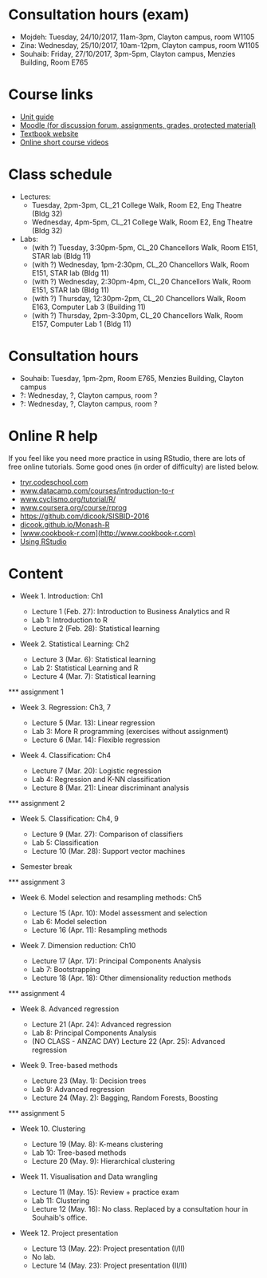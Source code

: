 

# Consultation hours (exam)

- Mojdeh: Tuesday, 24/10/2017, 11am-3pm,  Clayton campus, room W1105
- Zina: Wednesday, 25/10/2017, 10am-12pm, Clayton campus, room W1105
- Souhaib: Friday, 27/10/2017, 3pm-5pm, Clayton campus, Menzies Building, Room E765 

# Course links

- [Unit guide](https://unitguidemanager.monash.edu/view?tpCode=S2-01&tpYear=2017&unitCode=ETC3250&ticket=ST-4d63ae42bafcc28c0c993b0b37488417)
- [Moodle (for discussion forum, assignments, grades, protected material)](http://moodle.vle.monash.edu/course/view.php?id=38497)
- [Textbook website](http://www-bcf.usc.edu/~gareth/ISL/index.html)
- [Online short course videos](http://www.dataschool.io/15-hours-of-expert-machine-learning-videos/)

# Class schedule

- Lectures: 
	- Tuesday, 2pm-3pm, CL_21 College Walk, Room E2, Eng Theatre (Bldg 32)
	- Wednesday, 4pm-5pm, CL_21 College Walk, Room E2, Eng Theatre (Bldg 32)
- Labs: 
	- (with ?) Tuesday, 3:30pm-5pm, CL_20 Chancellors Walk, Room E151, STAR lab (Bldg 11)
	- (with ?) Wednesday, 1pm-2:30pm, CL_20 Chancellors Walk, Room E151, STAR lab (Bldg 11)
	- (with ?) Wednesday, 2:30pm-4pm, CL_20 Chancellors Walk, Room E151, STAR lab (Bldg 11)
	- (with ?) Thursday, 12:30pm-2pm, CL_20 Chancellors Walk, Room E163, Computer Lab 3 (Building 11)
	- (with ?) Thursday, 2pm-3:30pm, CL_20 Chancellors Walk, Room E157, Computer Lab 1 (Bldg 11)

# Consultation hours

- Souhaib: Tuesday, 1pm-2pm, Room E765, Menzies Building, Clayton campus
- ?: Wednesday, ?, Clayton campus, room ?
- ?: Wednesday, ?, Clayton campus, room ?

# Online R help

If you feel like you need more practice in using RStudio, there are lots of free online tutorials. Some good ones (in order of difficulty) are listed below.

- [tryr.codeschool.com](http://tryr.codeschool.com)
- www.datacamp.com/courses/introduction-to-r
- www.cyclismo.org/tutorial/R/
- www.coursera.org/course/rprog
- https://github.com/dicook/SISBID-2016 
- [dicook.github.io/Monash-R](http://dicook.github.io/Monash-R)
- [www.cookbook-r.com](http://www.cookbook-r.com)
- [Using RStudio](https://support.rstudio.com/hc/en-us/categories/200035113-Documentation)


# Content

- Week 1. Introduction: Ch1
	- Lecture 1 (Feb. 27): Introduction to Business Analytics and R 
	- Lab 1: Introduction to R 
	- Lecture 2 (Feb. 28): Statistical learning 
	
- Week 2. Statistical Learning: Ch2
	- Lecture 3 (Mar. 6): Statistical learning 
	- Lab 2: Statistical Learning and R 
	- Lecture 4 (Mar. 7): Statistical learning 

*** assignment 1
- Week 3. Regression: Ch3, 7
	- Lecture 5 (Mar. 13): Linear regression 
	- Lab 3: More R programming (exercises without assignment) 
	- Lecture 6 (Mar. 14): Flexible regression 
	
- Week 4. Classification: Ch4
	- Lecture 7 (Mar. 20): Logistic regression 
	- Lab 4: Regression and K-NN classification 
	- Lecture 8 (Mar. 21): Linear discriminant analysis 

*** assignment 2	
- Week 5. Classification: Ch4, 9 
	- Lecture 9 (Mar. 27): Comparison of classifiers 
	- Lab 5: Classification 
	- Lecture 10 (Mar. 28): Support vector machines 

- Semester break		

*** assignment 3
		
- Week 6. Model selection and resampling methods: Ch5
	- Lecture 15 (Apr. 10): Model assessment and selection 
	- Lab 6: Model selection 
	- Lecture 16 (Apr. 11): Resampling methods 
	
- Week 7. Dimension reduction: Ch10
	- Lecture 17 (Apr. 17): Principal Components Analysis  
	- Lab 7: Bootstrapping 
	- Lecture 18 (Apr. 18): Other dimensionality reduction methods 

*** assignment 4
	
- Week 8. Advanced regression
	- Lecture 21 (Apr. 24): Advanced regression 
	- Lab 8: Principal Components Analysis 
	- (NO CLASS - ANZAC DAY) Lecture 22 (Apr. 25): Advanced regression
			
	
- Week 9. Tree-based methods
	- Lecture 23 (May. 1): Decision trees 
	- Lab 9: Advanced regression 
	-  Lecture 24 (May. 2): Bagging, Random Forests, Boosting 
	
*** assignment 5

- Week 10. Clustering
	- Lecture 19 (May. 8): K-means clustering 
	- Lab 10: Tree-based methods 
	- Lecture 20 (May. 9): Hierarchical clustering
	
- Week 11. Visualisation and Data wrangling
	- Lecture 11 (May. 15): Review + practice exam 
	- Lab 11:  Clustering 
	- Lecture 12 (May. 16): No class. Replaced by a consultation hour in Souhaib's office.
	
- Week 12. Project presentation
	- Lecture 13 (May. 22): Project presentation (I/II)
	- No lab.
	- Lecture 14 (May. 23): Project presentation (II/II)
	


	
